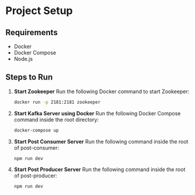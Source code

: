 
# Project Setup

## Requirements

- Docker
- Docker Compose
- Node.js

## Steps to Run

1. **Start Zookeeper**
   Run the following Docker command to start Zookeeper:
   ```bash
   docker run -p 2181:2181 zookeeper


2. **Start Kafka Server using Docker**
   Run the following Docker Compose command inside the root directory:
   ```bash
   docker-compose up  

3. **Start Post Consumer Server**
   Run the following command inside the root of post-consumer:
   ```bash
   npm run dev

4. **Start Post Producer Server**
   Run the following command inside the root of post-producer:
   ```bash
   npm run dev        